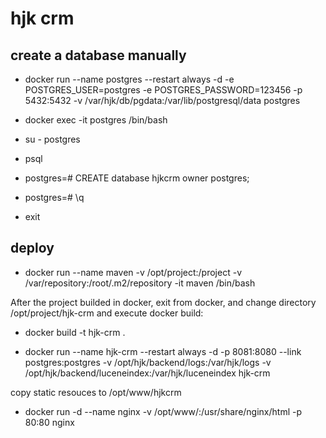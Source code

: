 # hjk crm

## create a database manually

* docker run --name postgres --restart always -d -e POSTGRES_USER=postgres -e POSTGRES_PASSWORD=123456 -p 5432:5432 -v /var/hjk/db/pgdata:/var/lib/postgresql/data postgres

* docker exec -it postgres /bin/bash

* su - postgres

* psql

* postgres=# CREATE database hjkcrm owner postgres;

* postgres=# \q

* exit

## deploy

* docker run --name maven -v /opt/project:/project -v /var/repository:/root/.m2/repository -it maven /bin/bash

After the project builded in docker, exit from docker, and change directory /opt/project/hjk-crm and execute docker build: 

* docker build -t hjk-crm .

* docker run --name hjk-crm --restart always -d -p 8081:8080 --link postgres:postgres -v /opt/hjk/backend/logs:/var/hjk/logs -v /opt/hjk/backend/luceneindex:/var/hjk/luceneindex hjk-crm

copy static resouces to /opt/www/hjkcrm

* docker run -d --name nginx -v /opt/www/:/usr/share/nginx/html -p 80:80 nginx


